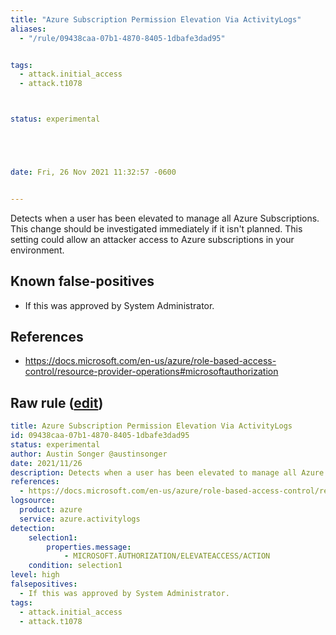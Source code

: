 ```yaml
---
title: "Azure Subscription Permission Elevation Via ActivityLogs"
aliases:
  - "/rule/09438caa-07b1-4870-8405-1dbafe3dad95"


tags:
  - attack.initial_access
  - attack.t1078



status: experimental





date: Fri, 26 Nov 2021 11:32:57 -0600


---
```


Detects when a user has been elevated to manage all Azure Subscriptions. This change should be investigated immediately if it isn't planned. This setting could allow an attacker access to Azure subscriptions in your environment.

<!--more-->


## Known false-positives

* If this was approved by System Administrator.



## References

* https://docs.microsoft.com/en-us/azure/role-based-access-control/resource-provider-operations#microsoftauthorization


## Raw rule ([edit](https://github.com/SigmaHQ/sigma/edit/master/rules/cloud/azure/azure_subscription_permissions_elevation_via_activitylogs.yml))
```yaml
title: Azure Subscription Permission Elevation Via ActivityLogs
id: 09438caa-07b1-4870-8405-1dbafe3dad95
status: experimental
author: Austin Songer @austinsonger
date: 2021/11/26
description: Detects when a user has been elevated to manage all Azure Subscriptions. This change should be investigated immediately if it isn't planned. This setting could allow an attacker access to Azure subscriptions in your environment.
references:
  - https://docs.microsoft.com/en-us/azure/role-based-access-control/resource-provider-operations#microsoftauthorization
logsource:
  product: azure
  service: azure.activitylogs
detection:
    selection1:
        properties.message: 
            - MICROSOFT.AUTHORIZATION/ELEVATEACCESS/ACTION
    condition: selection1
level: high
falsepositives:
  - If this was approved by System Administrator.
tags:
  - attack.initial_access
  - attack.t1078

```
